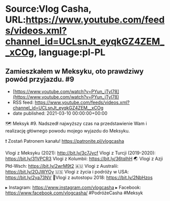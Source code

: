 # Source:Vlog Casha, URL:https://www.youtube.com/feeds/videos.xml?channel_id=UCLsnJt_eyqkGZ4ZEM__xCOg, language:pl-PL

## Zamieszkałem w Meksyku, oto prawdziwy powód przyjazdu. #9
 - [https://www.youtube.com/watch?v=PYun_jTyI78](https://www.youtube.com/watch?v=PYun_jTyI78)
 - RSS feed: https://www.youtube.com/feeds/videos.xml?channel_id=UCLsnJt_eyqkGZ4ZEM__xCOg
 - date published: 2021-03-10 00:00:00+00:00

🗺️ Meksyk #9. Nadszedł najwyższy czas na przedstawienie Wam i realizację głównego powodu mojego wyjazdu do Meksyku.

❗ Zostań Patronem kanału!
https://patronite.pl/vlogcasha

Vlogi z Meksyku (2021): http://bit.ly/3c7Jycf
Vlogi z Turcji (2019-2020): https://bit.ly/31VPCR3
Vlogi z Kolumbii: https://bit.ly/36tqlhH
🌏 Vlogi z Azji Płd-Wsch: https://bit.ly/2wrM9t2
🇦🇺 Vlogi z Australii: https://bit.ly/2OJWYOy
🇺🇸 Vlogi z życia i podróży w USA: https://bit.ly/2ya73NV
🚙Vlogi z autostopu 2018: https://bit.ly/2NbHzos

▸ Instagram: https://www.instagram.com/vlogcasha
▸ Facebook: https://www.facebook.com/vlogcasha/
#PodróżeCasha #Meksyk

